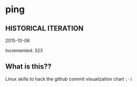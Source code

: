 # ping

## HISTORICAL ITERATION
2015-10-06

Incremented: 323

## What is this?? 
Linux skills to hack the github commit visualization chart `;-)`
